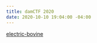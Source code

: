 ```yaml
---
title: damCTF 2020
date: 2020-10-10 19:04:00 -04:00
---
```


[electric-bovine](/writeups/ctf/damctf/electric-bovine)